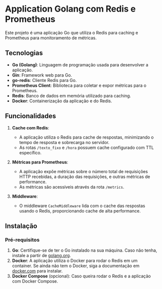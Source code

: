 # Application Golang com Redis e Prometheus

Este projeto é uma aplicação Go que utiliza o Redis para caching e Prometheus para monitoramento de métricas.

## Tecnologias

- **Go (Golang)**: Linguagem de programação usada para desenvolver a aplicação.
- **Gin**: Framework web para Go.
- **go-redis**: Cliente Redis para Go.
- **Prometheus Client**: Biblioteca para coletar e expor métricas para o Prometheus.
- **Redis**: Banco de dados em memória utilizado para caching.
- **Docker**: Containerização da aplicação e do Redis.

## Funcionalidades

1. **Cache com Redis**:
   - A aplicação utiliza o Redis para cache de respostas, minimizando o tempo de resposta e sobrecarga no servidor.
   - As rotas `/texto_fixo` e `/hora` possuem cache configurado com TTL específico.

2. **Métricas para Prometheus**:
   - A aplicação expõe métricas sobre o número total de requisições HTTP recebidas, a duração das requisições, e outras métricas de performance.
   - As métricas são acessíveis através da rota `/metrics`.

3. **Middleware**:
   - O middleware `CacheMiddleware` lida com o cache das respostas usando o Redis, proporcionando cache de alta performance.

## Instalação

### Pré-requisitos

1. **Go**: Certifique-se de ter o Go instalado na sua máquina. Caso não tenha, instale a partir de [golang.org](https://golang.org/dl/).
2. **Docker**: A aplicação utiliza o Docker para rodar o Redis em um container. Se ainda não tem o Docker, siga a documentação em [docker.com](https://www.docker.com/get-started) para instalar.
3. **Docker Compose** (opcional): Caso queira rodar o Redis e a aplicação com Docker Compose.
